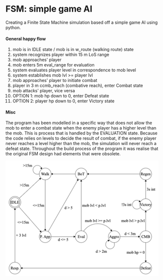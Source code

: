 # FSM: simple game AI
Creating a Finite State Machine simulation based off a simple game AI using python.

#### General happy flow

1. mob is in IDLE state / mob is in w_route (walking route) state
2. system recognizes player within 15 m LoS range
3. mob approaches' player
4. mob enters 5m eval_range for evaluation
5. system evaluates player level in correspondence to mob level
6. system establishes mob lvl >= player lvl
7. mob approaches' player to initiate combat
8. player in 3 m ccmb_reach (combative reach), enter Combat state
9. mob attacks' player, vice versa
10. OPTION 1: mob hp down to 0, enter Defeat state
11. OPTION 2: player hp down to 0, enter Victory state

#### Misc
The program has been modelled in a specific way that does not allow the mob to enter a combat state when the enemy player
has a higher level than the mob. This is process that is handled by the EVALUATION state. Because the code relies
on levels to decide the result of combat, if the enemy player never reaches a level higher than the mob, the simulation will never
reach a defeat state. Throughout the build process of the program it was realise that the original FSM design had elements that were obsolete.

![](FSM%20image/FSM_game_ai.png)
